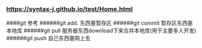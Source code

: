 ### https://syntax-j.github.io/test/Home.html
####git 参考
######git add. 东西塞暂存区
######git commit 暂存区东西塞本地库
######git pull   服务器东西download下来合并本地库(用于主要多人开发)
######git push  自己东西塞网上去
